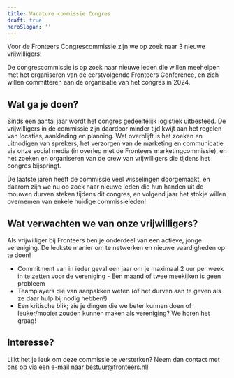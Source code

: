 ```yaml
---
title: Vacature commissie Congres
draft: true
heroSlogan: ''
---
```


Voor de Fronteers Congrescommissie zijn we op zoek naar 3 nieuwe vrijwilligers!

De congrescommissie is op zoek naar nieuwe leden die willen meehelpen met het organiseren van de eerstvolgende Fronteers Conference, en zich willen committeren aan de organisatie van het congres in 2024.

## Wat ga je doen?

Sinds een aantal jaar wordt het congres gedeeltelijk logistiek uitbesteed. De vrijwilligers in de commissie zijn daardoor minder tijd kwijt aan het regelen van locaties, aankleding en planning. Wat overblijft is het zoeken en uitnodigen van sprekers, het verzorgen van de marketing en communicatie via onze social media (in overleg met de Fronteers marketingcommissie), en het zoeken en organiseren van de crew van vrijwilligers die tijdens het congres bijspringt.

De laatste jaren heeft de commissie veel wisselingen doorgemaakt, en daarom zijn we nu op zoek naar nieuwe leden die hun handen uit de mouwen durven steken tijdens dit congres, en volgend jaar het stokje willen overnemen van enkele huidige commissieleden!

## Wat verwachten we van onze vrijwilligers?

Als vrijwilliger bij Fronteers ben je onderdeel van een actieve, jonge vereniging. De leukste manier om te netwerken en nieuwe vaardigheden op te doen!

-   Commitment van in ieder geval een jaar om je maximaal 2 uur per week in te zetten voor de vereniging - Een maand of twee meekijken is geen probleem
-   Teamplayers die van aanpakken weten (of het durven aan te geven als ze daar hulp bij nodig hebben!)
-   Een kritische blik; zie je dingen die we beter kunnen doen of leuker/mooier zouden kunnen maken als vereniging? We horen het graag!

## Interesse?

Lijkt het je leuk om deze commissie te versterken? Neem dan contact met ons op via een e-mail naar [bestuur@fronteers.nl](mailto:bestuur@fronteers.nl)!
